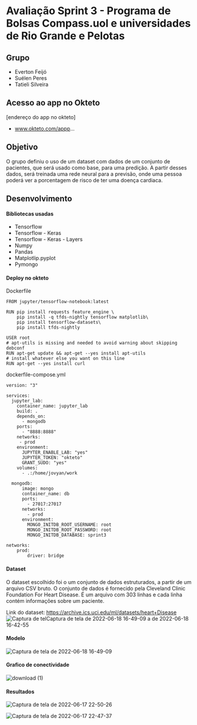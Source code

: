 # Avaliação Sprint 3 - Programa de Bolsas Compass.uol e universidades de Rio Grande e Pelotas

## Grupo
- Everton Feijó
- Suélen Peres
- Tatieli Silveira

## Acesso ao app no Okteto
[endereço do app no okteto]
- www.okteto.com/appp...

## Objetivo
O grupo definiu o uso de um dataset com dados de um conjunto de pacientes, que será usado como base, para uma predição. A partir desses dados, será treinada uma rede neural para a previsão, onde uma pessoa poderá ver a porcentagem de risco de ter uma doença cardiaca.

## Desenvolvimento
#### Bibliotecas usadas
- Tensorflow
- Tensorflow - Keras
- Tensorflow - Keras - Layers
- Numpy
- Pandas
- Matplotlip.pyplot
- Pymongo

#### Deploy no okteto
Dockerfile
```
FROM jupyter/tensorflow-notebook:latest

RUN pip install requests feature_engine \
    pip install -q tfds-nightly tensorflow matplotlib\
    pip install tensorflow-datasets\
    pip install tfds-nightly

USER root
# apt-utils is missing and needed to avoid warning about skipping debconf
RUN apt-get update && apt-get --yes install apt-utils
# install whatever else you want on this line
RUN apt-get --yes install curl
```

dockerfile-compose.yml
```
version: "3"

services: 
  jupyter_lab:
    container_name: jupyter_lab
    build: .
    depends_on:
      - mongodb
    ports:
      - "8888:8888"
    networks:
     - prod
    environment:
      JUPYTER_ENABLE_LAB: "yes"
      JUPYTER_TOKEN: "okteto"
      GRANT_SUDO: "yes"
    volumes: 
      - .:/home/jovyan/work

  mongodb:
      image: mongo
      container_name: db
      ports: 
        - 27017:27017
      networks:
        - prod
      environment:
        MONGO_INITDB_ROOT_USERNAME: root
        MONGO_INITDB_ROOT_PASSWORD: root
        MONGO_INITDB_DATABASE: sprint3

networks: 
    prod:
        driver: bridge
```

#### Dataset
O dataset escolhido foi o um conjunto de dados estruturados, a partir de um arquivo CSV bruto. O conjunto de dados é fornecido pela Cleveland Clinic Foundation For Heart Disease. É um arquivo com 303 linhas e cada linha contém informações sobre um paciente.

Link do dataset: https://archive.ics.uci.edu/ml/datasets/heart+Disease
![Captura de tel![Captura de tela de 2022-06-18 16-49-09](https://user-images.githubusercontent.com/29054252/174455171-65b4bce6-4465-4d23-ac58-4f0db6f703e5.png)
a de 2022-06-18 16-42-55](https://user-images.githubusercontent.com/29054252/174454947-4b6f9c26-49ff-4404-9c49-c83936dae311.png)

#### Modelo 

![Captura de tela de 2022-06-18 16-49-09](https://user-images.githubusercontent.com/29054252/174455191-1c3d74eb-9578-4315-b58f-a620d9997451.png)

#### Grafico de conectividade

![download (1)](https://user-images.githubusercontent.com/29054252/174455280-58ac115d-d6e5-4c30-81c2-b3d27b4cc605.png)

#### Resultados

![Captura de tela de 2022-06-17 22-50-26](https://user-images.githubusercontent.com/29054252/174455307-51b67828-af36-4b63-8e53-8f5299d94027.png)


![Captura de tela de 2022-06-17 22-47-37](https://user-images.githubusercontent.com/29054252/174455309-230bd800-8571-406a-9741-875817e42b16.png)
